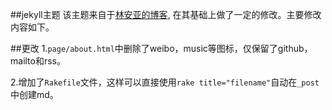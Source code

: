 ##jekyll主题
该主题来自于[林安亚的博客](http://painterlin.com/), 在其基础上做了一定的修改。主要修改内容如下。<br>

##更改
1.```page/about.html```中删除了weibo，music等图标，仅保留了github，mailto和rss。<br>

2.增加了```Rakefile```文件，这样可以直接使用```rake title="filename"```自动在```_post```中创建md。<br>

